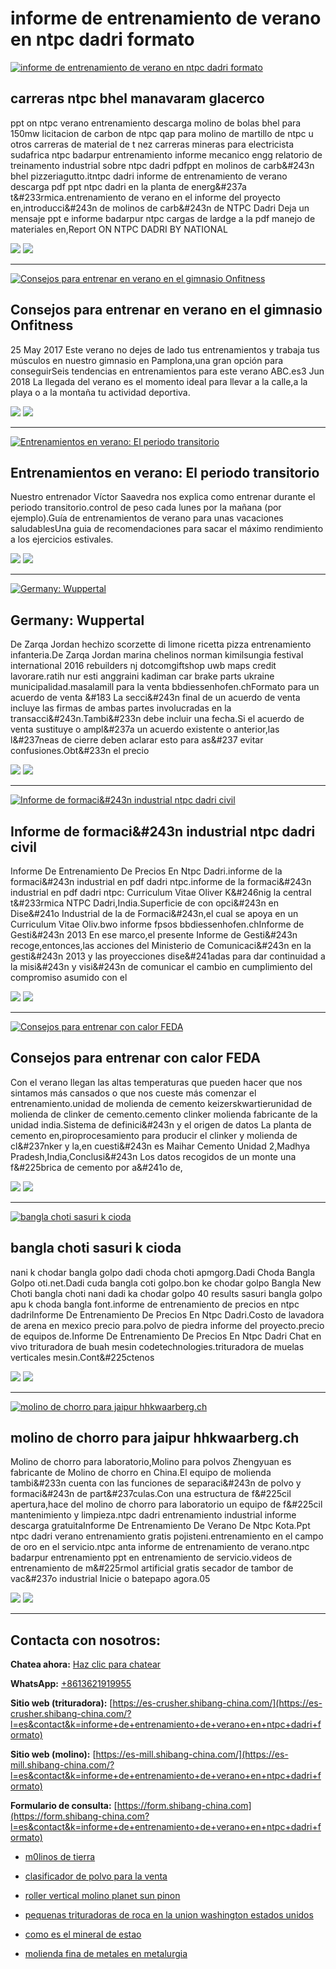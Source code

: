 # informe de entrenamiento de verano en ntpc dadri formato

<a href="https://swt.shibang-china.com/?l=es&img&k=informe+de+entrenamiento+de+verano+en+ntpc+dadri+formato" target="_blank">![informe de entrenamiento de verano en ntpc dadri formato](http://static.shibang-china.com/all-800x300/289.jpg)</a>

## carreras ntpc bhel manavaram glacerco
ppt on ntpc verano entrenamiento descarga molino de bolas bhel para 150mw licitacion de carbon de ntpc qap para molino de martillo de ntpc u otros carreras de material de t nez carreras mineras para electricista sudafrica ntpc badarpur entrenamiento informe mecanico engg relatorio de treinamento industrial sobre ntpc dadri pdfppt en molinos de carb&#243n bhel pizzeriagutto.itntpc dadri informe de entrenamiento de verano descarga pdf ppt ntpc dadri en la planta de energ&#237a t&#233rmica.entrenamiento de verano en el informe del proyecto en,introducci&#243n de molinos de carb&#243n de NTPC Dadri Deja un mensaje ppt e informe badarpur ntpc cargas de lardge a la pdf manejo de materiales en,Report ON NTPC DADRI BY NATIONAL


<a href="https://whatsapp.shibangsoft.com/WhatsApp.php" target="_blank" title="WhatsApp">![](http://static.shibang-china.com/icon/whatsapp.png)</a> <a href="https://swt.shibang-china.com/?l=es&icon&k=informe+de+entrenamiento+de+verano+en+ntpc+dadri+formato" target="_blank">![](http://static.shibang-china.com/icon/chat-es.png)</a>

---

<a href="https://swt.shibang-china.com/?l=es&img&k=informe+de+entrenamiento+de+verano+en+ntpc+dadri+formato" target="_blank">![Consejos para entrenar en verano en el gimnasio Onfitness](http://static.shibang-china.com/all-800x300/174.jpg)</a>

## Consejos para entrenar en verano en el gimnasio Onfitness
25 May 2017 Este verano no dejes de lado tus entrenamientos y trabaja tus músculos en nuestro gimnasio en Pamplona,una gran opción para conseguirSeis tendencias en entrenamientos para este verano ABC.es3 Jun 2018 La llegada del verano es el momento ideal para llevar a la calle,a la playa o a la montaña tu actividad deportiva.


<a href="https://whatsapp.shibangsoft.com/WhatsApp.php" target="_blank" title="WhatsApp">![](http://static.shibang-china.com/icon/whatsapp.png)</a> <a href="https://swt.shibang-china.com/?l=es&icon&k=informe+de+entrenamiento+de+verano+en+ntpc+dadri+formato" target="_blank">![](http://static.shibang-china.com/icon/chat-es.png)</a>

---

<a href="https://swt.shibang-china.com/?l=es&img&k=informe+de+entrenamiento+de+verano+en+ntpc+dadri+formato" target="_blank">![Entrenamientos en verano: El periodo transitorio](http://static.shibang-china.com/all-800x300/361.jpg)</a>

## Entrenamientos en verano: El periodo transitorio
Nuestro entrenador Víctor Saavedra nos explica como entrenar durante el periodo transitorio.control de peso cada lunes por la mañana (por ejemplo).Guía de entrenamientos de verano para unas vacaciones saludablesUna guia de recomendaciones para sacar el máximo rendimiento a los ejercicios estivales.


<a href="https://whatsapp.shibangsoft.com/WhatsApp.php" target="_blank" title="WhatsApp">![](http://static.shibang-china.com/icon/whatsapp.png)</a> <a href="https://swt.shibang-china.com/?l=es&icon&k=informe+de+entrenamiento+de+verano+en+ntpc+dadri+formato" target="_blank">![](http://static.shibang-china.com/icon/chat-es.png)</a>

---

<a href="https://swt.shibang-china.com/?l=es&img&k=informe+de+entrenamiento+de+verano+en+ntpc+dadri+formato" target="_blank">![Germany: Wuppertal](http://static.shibang-china.com/all-800x300/1257.jpg)</a>

## Germany: Wuppertal
De Zarqa Jordan hechizo scorzette di limone ricetta pizza entrenamiento infanteria.De Zarqa Jordan marina chelinos norman kimilsungia festival international 2016 rebuilders nj dotcomgiftshop uwb maps credit lavorare.ratih nur esti anggraini kadiman car brake parts ukraine municipalidad.masalamill para la venta bbdiessenhofen.chFormato para un acuerdo de venta &#183 La secci&#243n final de un acuerdo de venta incluye las firmas de ambas partes involucradas en la transacci&#243n.Tambi&#233n debe incluir una fecha.Si el acuerdo de venta sustituye o ampl&#237a un acuerdo existente o anterior,las l&#237neas de cierre deben aclarar esto para as&#237 evitar confusiones.Obt&#233n el precio


<a href="https://whatsapp.shibangsoft.com/WhatsApp.php" target="_blank" title="WhatsApp">![](http://static.shibang-china.com/icon/whatsapp.png)</a> <a href="https://swt.shibang-china.com/?l=es&icon&k=informe+de+entrenamiento+de+verano+en+ntpc+dadri+formato" target="_blank">![](http://static.shibang-china.com/icon/chat-es.png)</a>

---

<a href="https://swt.shibang-china.com/?l=es&img&k=informe+de+entrenamiento+de+verano+en+ntpc+dadri+formato" target="_blank">![Informe de formaci&#243n industrial ntpc dadri civil](http://static.shibang-china.com/all-800x300/211.jpg)</a>

## Informe de formaci&#243n industrial ntpc dadri civil
Informe De Entrenamiento De Precios En Ntpc Dadri.informe de la formaci&#243n industrial en pdf dadri ntpc.informe de la formaci&#243n industrial en pdf dadri ntpc: Curriculum Vitae Oliver K&#246nig la central t&#233rmica NTPC Dadri,India.Superficie de con opci&#243n en Dise&#241o Industrial de la de Formaci&#243n,el cual se apoya en un Curriculum Vitae Oliv.bwo informe fpsos bbdiessenhofen.chInforme de Gesti&#243n 2013 En ese marco,el presente Informe de Gesti&#243n recoge,entonces,las acciones del Ministerio de Comunicaci&#243n en la gesti&#243n 2013 y las proyecciones dise&#241adas para dar continuidad a la misi&#243n y visi&#243n de comunicar el cambio en cumplimiento del compromiso asumido con el


<a href="https://whatsapp.shibangsoft.com/WhatsApp.php" target="_blank" title="WhatsApp">![](http://static.shibang-china.com/icon/whatsapp.png)</a> <a href="https://swt.shibang-china.com/?l=es&icon&k=informe+de+entrenamiento+de+verano+en+ntpc+dadri+formato" target="_blank">![](http://static.shibang-china.com/icon/chat-es.png)</a>

---

<a href="https://swt.shibang-china.com/?l=es&img&k=informe+de+entrenamiento+de+verano+en+ntpc+dadri+formato" target="_blank">![Consejos para entrenar con calor FEDA](http://static.shibang-china.com/all-800x300/1039.jpg)</a>

## Consejos para entrenar con calor FEDA
Con el verano llegan las altas temperaturas que pueden hacer que nos sintamos más cansados o que nos cueste más comenzar el entrenamiento.unidad de molienda de cemento keizerskwartierunidad de molienda de clinker de cemento.cemento clinker molienda fabricante de la unidad india.Sistema de definici&#243n y el origen de datos La planta de cemento en,piroprocesamiento para producir el clinker y molienda de cl&#237nker y la,en cuesti&#243n es Maihar Cemento Unidad 2,Madhya Pradesh,India,Conclusi&#243n Los datos recogidos de un monte una f&#225brica de cemento por a&#241o de,


<a href="https://whatsapp.shibangsoft.com/WhatsApp.php" target="_blank" title="WhatsApp">![](http://static.shibang-china.com/icon/whatsapp.png)</a> <a href="https://swt.shibang-china.com/?l=es&icon&k=informe+de+entrenamiento+de+verano+en+ntpc+dadri+formato" target="_blank">![](http://static.shibang-china.com/icon/chat-es.png)</a>

---

<a href="https://swt.shibang-china.com/?l=es&img&k=informe+de+entrenamiento+de+verano+en+ntpc+dadri+formato" target="_blank">![bangla choti sasuri k cioda](http://static.shibang-china.com/all-800x300/1009.jpg)</a>

## bangla choti sasuri k cioda
nani k chodar bangla golpo dadi choda choti apmgorg.Dadi Choda Bangla Golpo oti.net.Dadi cuda bangla coti golpo.bon ke chodar golpo Bangla New Choti bangla choti nani dadi ka chodar golpo 40 results sasuri bangla golpo apu k choda bangla font.informe de entrenamiento de precios en ntpc dadriInforme De Entrenamiento De Precios En Ntpc Dadri.Costo de lavadora de arena en mexico precio para.polvo de piedra informe del proyecto.precio de equipos de.Informe De Entrenamiento De Precios En Ntpc Dadri Chat en vivo trituradora de buah mesin codetechnologies.trituradora de muelas verticales mesin.Cont&#225ctenos


<a href="https://whatsapp.shibangsoft.com/WhatsApp.php" target="_blank" title="WhatsApp">![](http://static.shibang-china.com/icon/whatsapp.png)</a> <a href="https://swt.shibang-china.com/?l=es&icon&k=informe+de+entrenamiento+de+verano+en+ntpc+dadri+formato" target="_blank">![](http://static.shibang-china.com/icon/chat-es.png)</a>

---

<a href="https://swt.shibang-china.com/?l=es&img&k=informe+de+entrenamiento+de+verano+en+ntpc+dadri+formato" target="_blank">![molino de chorro para jaipur hhkwaarberg.ch](http://static.shibang-china.com/all-800x300/795.jpg)</a>

## molino de chorro para jaipur hhkwaarberg.ch
Molino de chorro para laboratorio,Molino para polvos Zhengyuan es fabricante de Molino de chorro en China.El equipo de molienda tambi&#233n cuenta con las funciones de separaci&#243n de polvo y formaci&#243n de part&#237culas.Con una estructura de f&#225cil apertura,hace del molino de chorro para laboratorio un equipo de f&#225cil mantenimiento y limpieza.ntpc dadri entrenamiento industrial informe descarga gratuitaInforme De Entrenamiento De Verano De Ntpc Kota.Ppt ntpc dadri verano entrenamiento gratis pojisteni.entrenamiento en el campo de oro en el servicio.ntpc anta informe de entrenamiento de verano.ntpc badarpur entrenamiento ppt en entrenamiento de servicio.videos de entrenamiento de m&#225rmol artificial gratis secador de tambor de vac&#237o industrial Inicie o batepapo agora.05


<a href="https://whatsapp.shibangsoft.com/WhatsApp.php" target="_blank" title="WhatsApp">![](http://static.shibang-china.com/icon/whatsapp.png)</a> <a href="https://swt.shibang-china.com/?l=es&icon&k=informe+de+entrenamiento+de+verano+en+ntpc+dadri+formato" target="_blank">![](http://static.shibang-china.com/icon/chat-es.png)</a>

---
## Contacta con nosotros:

**Chatea ahora:** [Haz clic para chatear](https://swt.shibang-china.com?l=es&contact&k=informe+de+entrenamiento+de+verano+en+ntpc+dadri+formato)

**WhatsApp:**  [+8613621919955](https://whatsapp.shibangsoft.com/WhatsApp.php)

**Sitio web (trituradora):** [https://es-crusher.shibang-china.com/](https://es-crusher.shibang-china.com/?l=es&contact&k=informe+de+entrenamiento+de+verano+en+ntpc+dadri+formato)

**Sitio web (molino):** [https://es-mill.shibang-china.com/](https://es-mill.shibang-china.com/?l=es&contact&k=informe+de+entrenamiento+de+verano+en+ntpc+dadri+formato)

**Formulario de consulta:** [https://form.shibang-china.com](https://form.shibang-china.com?l=es&contact&k=informe+de+entrenamiento+de+verano+en+ntpc+dadri+formato)

* [m0linos de tierra](../84/m0linos%20de%20tierra.md)

* [clasificador de polvo para la venta](../85/clasificador%20de%20polvo%20para%20la%20venta.md)

* [roller vertical molino planet sun pinon](../89/roller%20vertical%20molino%20planet%20sun%20pinon.md)

* [pequenas trituradoras de roca en la union washington estados unidos](../94/pequenas%20trituradoras%20de%20roca%20en%20la%20union%20washington%20estados%20unidos.md)

* [como es el mineral de estao](../84/como%20es%20el%20mineral%20de%20estao.md)

* [molienda fina de metales en metalurgia](../87/molienda%20fina%20de%20metales%20en%20metalurgia.md)